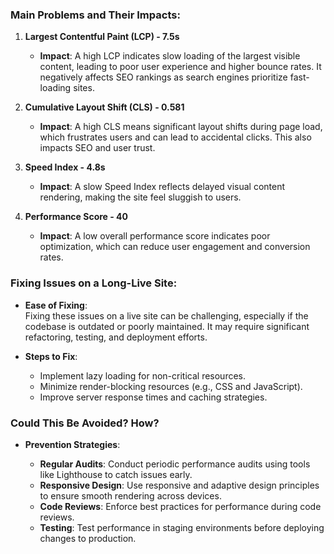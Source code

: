 ### Main Problems and Their Impacts:

1. **Largest Contentful Paint (LCP) - 7.5s**  
   - **Impact**: A high LCP indicates slow loading of the largest visible content, leading to poor user experience and higher bounce rates. It negatively affects SEO rankings as search engines prioritize fast-loading sites.
   
2. **Cumulative Layout Shift (CLS) - 0.581**  
   - **Impact**: A high CLS means significant layout shifts during page load, which frustrates users and can lead to accidental clicks. This also impacts SEO and user trust.

3. **Speed Index - 4.8s**  
   - **Impact**: A slow Speed Index reflects delayed visual content rendering, making the site feel sluggish to users.

4. **Performance Score - 40**  
   - **Impact**: A low overall performance score indicates poor optimization, which can reduce user engagement and conversion rates.

### Fixing Issues on a Long-Live Site:

- **Ease of Fixing**:  
   Fixing these issues on a live site can be challenging, especially if the codebase is outdated or poorly maintained. It may require significant refactoring, testing, and deployment efforts.


- **Steps to Fix**:
   - Implement lazy loading for non-critical resources.
   - Minimize render-blocking resources (e.g., CSS and JavaScript).
   - Improve server response times and caching strategies.

### Could This Be Avoided? How?

- **Prevention Strategies**:

   - **Regular Audits**: Conduct periodic performance audits using tools like Lighthouse to catch issues early.
   - **Responsive Design**: Use responsive and adaptive design principles to ensure smooth rendering across devices.
   - **Code Reviews**: Enforce best practices for performance during code reviews.
   - **Testing**: Test performance in staging environments before deploying changes to production.